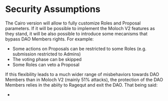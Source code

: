 # Security Assumptions

The Cairo version will allow to fully customize Roles and Proposal parameters. If it will be possible to implement the Moloch V2 features as they stand, it will be also possible to introduce some mecanisms that bypass DAO Members rights. For example:

* Some actions on Proposals can be restricted to some Roles (e.g. submission restricted to Admins)
* The voting phase can be skipped
* Some Roles can veto a Proposal

If this flexibility leads to a much wider range of misbehaviors towards DAO Members than in Moloch V2 (mainly 51% attacks), the protection of the DAO Members relies in the abiity to Ragequt and exit the DAO. That being said:

*

